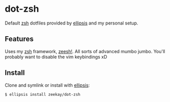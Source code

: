 # dot-zsh
Default [zsh][zsh] dotfiles provided by [ellipsis][ellipsis] and my personal
setup.

## Features
Uses my [zsh][zsh] framework, [zeesh!][zeesh]. All sorts of advanced mumbo
jumbo. You'll probably want to disable the vim keybindings xD

## Install
Clone and symlink or install with [ellipsis][ellipsis]:

```
$ ellipsis install zeekay/dot-zsh
```

[ellipsis]: http://ellipsis.sh
[zsh]:      http://www.zsh.org
[zeesh]:    https://github.com/zeekay/zeesh

